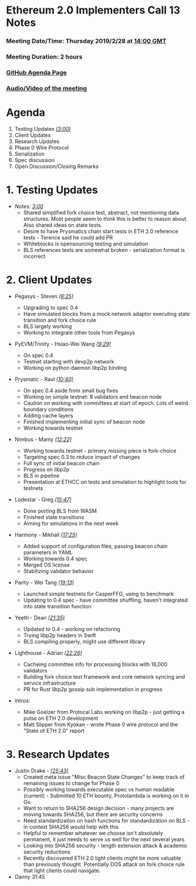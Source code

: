 # Ethereum 2.0 Implementers Call 13 Notes

### Meeting Date/Time: Thursday 2019/2/28 at [14:00 GMT](https://savvytime.com/converter/gmt-to-germany-berlin-united-kingdom-london-ny-new-york-city-ca-san-francisco-china-shanghai-japan-tokyo-australia-sydney/feb-14-2019/2pm)
### Meeting Duration: 2 hours
### [GitHub Agenda Page](https://github.com/ethereum/eth2.0-pm/issues/31) 
### [Audio/Video of the meeting](https://youtu.be/0ZWG8hMbxes)

# Agenda
1. Testing Updates [_(3:00)_](https://youtu.be/0ZWG8hMbxes?t=181)
2. Client Updates
3. Research Updates
4. Phase 0 Wire Protocol
5. Serialization
6. Spec discussion
7. Open Discussion/Closing Remarks

# 1. Testing Updates
* _Notes: [3:00](https://youtu.be/0ZWG8hMbxes?t=181)_
  * Shared simplified fork choice test, abstract, not mentioning data structures. Most people seem to think this is better to reason about. Also shared ideas on state tests.  
  * Desire to have Prysmatics chain start tests in ETH 2.0 reference tests - Terence said he could add PR  
  * Whiteblocks is opensourcing testing and simulation  
  * BLS references tests are somewhat broken - serialization format is incorrect

# 2. Client Updates
* Pegasys - Steven [_(8:25)_](https://youtu.be/0ZWG8hMbxes?t=505)  
  * Upgrading to spec 0.4 
  * Have simulated blocks from a mock network adaptor executing state transition and fork choice rule
  * BLS largely working
  * Working to integrate other tools from Pegasys  
* PyEVM/Trinity - Hsiao-Wei Wang [_(9:29)_](https://youtu.be/0ZWG8hMbxes?t=569)  
  * On spec 0.4  
  * Testnet starting with devp2p network  
  * Working on python daemon libp2p binding  
* Prysmatic - Raul [_(10:40)_](https://youtu.be/0ZWG8hMbxes?t=640)  
  * On spec 0.4 aside from small bug fixes  
  * Working on simple testnet: 8 validators and beacon node  
  * Caution on working with committees at start of epoch. Lots of weird boundary conditions  
  * Adding cache layers  
  * Finished implementing initial sync of beacon node  
  * Working towards testnet  
* Nimbus - Mamy [_(12:22)_](https://youtu.be/0ZWG8hMbxes?t=742)  
  * Working towards testnet - primary missing piece is fork-choice
  * Targeting spec 0.3 to reduce impact of changes  
  * Full sync of initial beacon chain  
  * Progress on libp2p  
  * BLS in pipeline  
  * Presentation at ETHCC on tests and simulation to highlight tools for testnets  
* Lodestar - Greg [_(15:47)_](https://youtu.be/0ZWG8hMbxes?t=947)  
  * Done porting BLS from WASM  
  * Finished state transitions  
  * Aiming for simulations in the next week  
* Harmony - Mikhail [_(17:25)_](https://youtu.be/0ZWG8hMbxes?t=1045)  
  * Added support of configuration files, passing beacon chain parameters in YAML
  * Working towards 0.4 spec  
  * Merged OS license  
  * Stabilizing validator behavior  
* Parity - Wei Tang [_(19:13)_](https://youtu.be/0ZWG8hMbxes?t=1153)  
  * Launched simple testnets for CasperFFG, using to benchmark 
  * Updating to 0.4 spec - have committee shuffling, haven't integrated into state transition function  
* Yeeth - Dean [_(21:35)_](https://youtu.be/0ZWG8hMbxes?t=1295)
  * Updated to 0.4 - working on refactoring  
  * Trying libp2p headers in Swift  
  * BLS compiling properly, might use different library  
* Lighthouse - Adrian [_(22:26)_](https://youtu.be/0ZWG8hMbxes?t=1346)  
  * Cacheing committee info for processing blocks with 16,000 validators  
  * Building fork choice test framework and core network syncing and service infrastructure  
  * PR for Rust libp2p gossip sub implementation in progress  

* _Intros:_   
  * Mike Goelzer from Protocal Labs working on libp2p - just getting a pulse on ETH 2.0 development  
  * Matt Slipper from Kyokan - wrote Phase 0 wire protocol and the "State of ETH 2.0" report  

# 3. Research Updates  
* Justin Drake - [_(25:43)_](https://youtu.be/0ZWG8hMbxes?t=1543)  
  * Created meta issue "Misc Beacon State Changes" to keep track of remaining issues to change for Phase 0  
  * Possibly working towards executable spec vs human readable (current) - Submitted 10 ETH bounty, Protolambda is working on it in Go
  * Want to return to SHA256 design decision - many projects are moving towards SHA256, but there are security concerns  
  * Need standardization on hash functions for standardization on BLS - in context SHA256 would help with this  
  * Helpful to remember whatever we choose isn't absolutely permanent, it just needs to serve us well for the next several years  
  * Looking into SHA256 security - length extension attack & academic security reductions  
  * Recently discovered ETH 2.0 light clients might be more valuable than previously thought. Potentially DOS attack on fork choice rule that light clients could navigate.  
* Danny 31:45
  
  























